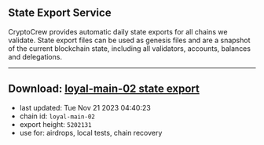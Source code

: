 ## State Export Service
CryptoCrew provides automatic daily state exports for all chains we validate. State export files can be used as genesis files and are a snapshot of the current blockchain state, including all validators, accounts, balances and delegations.

---
**Download: [loyal-main-02 state export](https://dl.ccvalidators.com/SERVICE/loyal/loyal-main-02_export_5202131.json)**
---

- last updated: Tue Nov 21 2023 04:40:23
- chain id: `loyal-main-02`
- export height: `5202131`
- use for: airdrops, local tests, chain recovery
